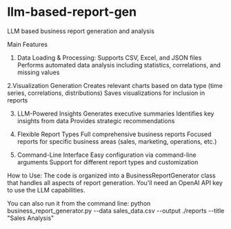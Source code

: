 # llm-based-report-gen
LLM based business report generation and analysis

Main Features

1. Data Loading & Processing:
Supports CSV, Excel, and JSON files
Performs automated data analysis including statistics, correlations, and missing values

2.Visualization Generation
Creates relevant charts based on data type (time series, correlations, distributions)
Saves visualizations for inclusion in reports

3. LLM-Powered Insights
Generates executive summaries
Identifies key insights from data
Provides strategic recommendations


4. Flexible Report Types
Full comprehensive business reports
Focused reports for specific business areas (sales, marketing, operations, etc.)

5. Command-Line Interface
Easy configuration via command-line arguments
Support for different report types and customization

How to Use:
The code is organized into a BusinessReportGenerator class that handles all aspects of report generation. You'll need an OpenAI API key to use the LLM capabilities.

You can also run it from the command line:
python business_report_generator.py --data sales_data.csv --output ./reports --title "Sales Analysis"
